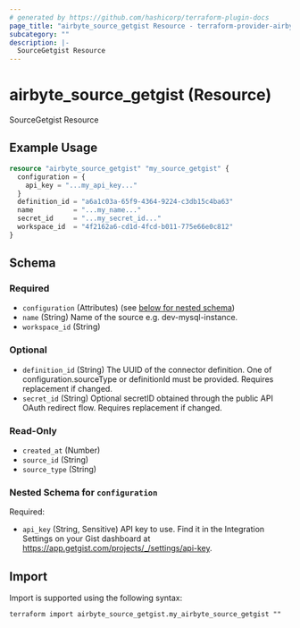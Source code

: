 ```yaml
---
# generated by https://github.com/hashicorp/terraform-plugin-docs
page_title: "airbyte_source_getgist Resource - terraform-provider-airbyte"
subcategory: ""
description: |-
  SourceGetgist Resource
---
```


# airbyte_source_getgist (Resource)

SourceGetgist Resource

## Example Usage

```terraform
resource "airbyte_source_getgist" "my_source_getgist" {
  configuration = {
    api_key = "...my_api_key..."
  }
  definition_id = "a6a1c03a-65f9-4364-9224-c3db15c4ba63"
  name          = "...my_name..."
  secret_id     = "...my_secret_id..."
  workspace_id  = "4f2162a6-cd1d-4fcd-b011-775e66e0c812"
}
```

<!-- schema generated by tfplugindocs -->
## Schema

### Required

- `configuration` (Attributes) (see [below for nested schema](#nestedatt--configuration))
- `name` (String) Name of the source e.g. dev-mysql-instance.
- `workspace_id` (String)

### Optional

- `definition_id` (String) The UUID of the connector definition. One of configuration.sourceType or definitionId must be provided. Requires replacement if changed.
- `secret_id` (String) Optional secretID obtained through the public API OAuth redirect flow. Requires replacement if changed.

### Read-Only

- `created_at` (Number)
- `source_id` (String)
- `source_type` (String)

<a id="nestedatt--configuration"></a>
### Nested Schema for `configuration`

Required:

- `api_key` (String, Sensitive) API key to use. Find it in the Integration Settings on your Gist dashboard at https://app.getgist.com/projects/_/settings/api-key.

## Import

Import is supported using the following syntax:

```shell
terraform import airbyte_source_getgist.my_airbyte_source_getgist ""
```

